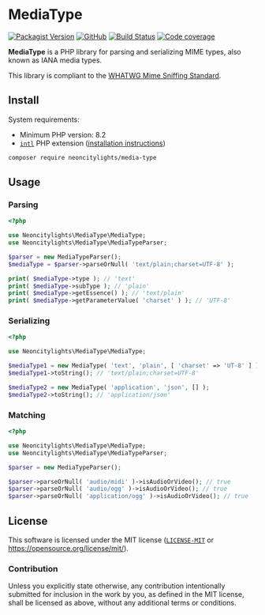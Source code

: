 # MediaType
[![Packagist Version](https://img.shields.io/packagist/v/neoncitylights/media-type?style=flat-square)](https://packagist.org/packages/neoncitylights/media-type)
[![GitHub](https://img.shields.io/github/license/neoncitylights/php-media-type?style=flat-square)](https://github.com/neoncitylights/php-media-type/blob/main/LICENSE)
[![Build Status](https://img.shields.io/github/actions/workflow/status/neoncitylights/php-media-type/.github%2Fworkflows%2Fphp.yml?style=flat-square)](https://github.com/neoncitylights/php-media-type/actions/workflows/php.yml)
[![Code coverage](https://img.shields.io/codecov/c/github/neoncitylights/php-media-type?style=flat-square&token=0qtwQLpV57)](https://codecov.io/gh/neoncitylights/php-media-type)

**MediaType** is a PHP library for parsing and serializing MIME types, also known as IANA media types.

This library is compliant to the [WHATWG Mime Sniffing Standard](https://mimesniff.spec.whatwg.org/).

## Install
System requirements:

- Minimum PHP version: 8.2
- [`intl`](https://www.php.net/intl) PHP extension ([installation instructions](https://www.php.net/manual/en/intl.installation.php))

```bash
composer require neoncitylights/media-type
```

## Usage

### Parsing
```php
<?php

use Neoncitylights\MediaType\MediaType;
use Neoncitylights\MediaType\MediaTypeParser;

$parser = new MediaTypeParser();
$mediaType = $parser->parseOrNull( 'text/plain;charset=UTF-8' );

print( $mediaType->type ); // 'text'
print( $mediaType->subType ); // 'plain'
print( $mediaType->getEssence() ); // 'text/plain'
print( $mediaType->getParameterValue( 'charset' ) ); // 'UTF-8'
```

### Serializing
```php
<?php

use Neoncitylights\MediaType\MediaType;

$mediaType1 = new MediaType( 'text', 'plain', [ 'charset' => 'UT-8' ] );
$mediaType1->toString(); // 'text/plain;charset=UTF-8'

$mediaType2 = new MediaType( 'application', 'json', [] );
$mediaType2->toString(); // 'application/json'
```

### Matching
```php
<?php

use Neoncitylights\MediaType\MediaType;
use Neoncitylights\MediaType\MediaTypeParser;

$parser = new MediaTypeParser();

$parser->parseOrNull( 'audio/midi' )->isAudioOrVideo(); // true
$parser->parseOrNull( 'audio/ogg' )->isAudioOrVideo(); // true
$parser->parseOrNull( 'application/ogg' )->isAudioOrVideo(); // true
```

## License
This software is licensed under the MIT license ([`LICENSE-MIT`](./LICENSE) or <https://opensource.org/license/mit/>).

### Contribution
Unless you explicitly state otherwise, any contribution intentionally submitted for inclusion in the work by you, as defined in the MIT license, shall be licensed as above, without any additional terms or conditions.
